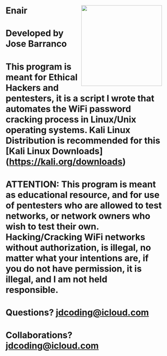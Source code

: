 # Enair <img src="https://www.google.com/url?sa=i&rct=j&q=&esrc=s&source=images&cd=&cad=rja&uact=8&ved=2ahUKEwivrLS5-sLdAhVIULwKHTKkBzUQjRx6BAgBEAU&url=https%3A%2F%2Fwww.videoblocks.com%2Fvideo%2Fwifi-symbol-logo-a-sign-for-wireless-internet-loop-blue-h8nx5nbugjd58ebtu&psig=AOvVaw1QefI6uOJLFafeCHB6NOQ4&ust=1537305241477523" height="260" align="right">
# Developed by Jose Barranco
# This program is meant for Ethical Hackers and pentesters, it is a script I wrote that automates the WiFi password cracking process in Linux/Unix operating systems. Kali Linux Distribution is recommended for this [Kali Linux Downloads] (https://kali.org/downloads)
# ATTENTION: This program is meant as educational resource, and for use of pentesters who are allowed to test networks, or network owners who wish to test their own. Hacking/Cracking WiFi networks without authorization, is illegal, no matter what your intentions are, if you do not have permission, it is illegal, and I am not held responsible.

# Questions? jdcoding@icloud.com
# Collaborations? jdcoding@icloud.com
